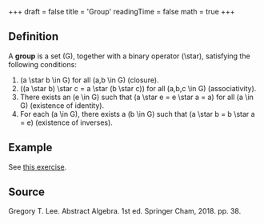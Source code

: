 +++
draft = false
title = 'Group'
readingTime = false
math = true
+++

## Definition
A **group**  is a set \(G\), together with a binary operator \(\star\), satisfying  the following conditions:
1. \(a \star b \in G\) for all \(a,b \in G\) (closure).
2. \((a \star b) \star c = a \star (b \star c)\) for all \(a,b,c \in G\) (associativity).
3. There exists an \(e \in G\) such that \(a \star e = e \star a = a\) for all \(a \in G\) (existence of identity).
4. For each \(a \in G\), there exists a \(b \in G\) such that \(a \star b = b \star a = e\) (existence of inverses).

## Example
See [this exercise](/notes/books/mathematics_for_machine_learning/exercises/chapter_2_linear_algebra/#21a).

## Source
<!-- Author(s). Title of Textbook. Edition (if applicable). Publisher, Year. Page(s) used. -->
Gregory T. Lee. Abstract Algebra. 1st ed. Springer Cham, 2018. pp. 38.
